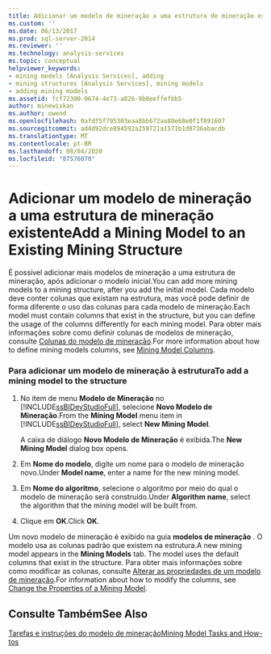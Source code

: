```yaml
---
title: Adicionar um modelo de mineração a uma estrutura de mineração existente | Microsoft Docs
ms.custom: ''
ms.date: 06/13/2017
ms.prod: sql-server-2014
ms.reviewer: ''
ms.technology: analysis-services
ms.topic: conceptual
helpviewer_keywords:
- mining models [Analysis Services], adding
- mining structures [Analysis Services], mining models
- adding mining models
ms.assetid: fcf72300-0674-4e73-a826-9b8eeffefbb5
author: minewiskan
ms.author: owend
ms.openlocfilehash: 0afdf5f795303eaa8bb672aa80e68e0f1f891607
ms.sourcegitcommit: ad4d92dce894592a259721a1571b1d8736abacdb
ms.translationtype: MT
ms.contentlocale: pt-BR
ms.lasthandoff: 08/04/2020
ms.locfileid: "87576070"
---
```

# <a name="add-a-mining-model-to-an-existing-mining-structure"></a><span data-ttu-id="5007c-102">Adicionar um modelo de mineração a uma estrutura de mineração existente</span><span class="sxs-lookup"><span data-stu-id="5007c-102">Add a Mining Model to an Existing Mining Structure</span></span>
  <span data-ttu-id="5007c-103">É possível adicionar mais modelos de mineração a uma estrutura de mineração, após adicionar o modelo inicial.</span><span class="sxs-lookup"><span data-stu-id="5007c-103">You can add more mining models to a mining structure, after you add the initial model.</span></span> <span data-ttu-id="5007c-104">Cada modelo deve conter colunas que existam na estrutura, mas você pode definir de forma diferente o uso das colunas para cada modelo de mineração.</span><span class="sxs-lookup"><span data-stu-id="5007c-104">Each model must contain columns that exist in the structure, but you can define the usage of the columns differently for each mining model.</span></span> <span data-ttu-id="5007c-105">Para obter mais informações sobre como definir colunas de modelos de mineração, consulte [Colunas do modelo de mineração](mining-model-columns.md).</span><span class="sxs-lookup"><span data-stu-id="5007c-105">For more information about how to define mining models columns, see [Mining Model Columns](mining-model-columns.md).</span></span>  
  
### <a name="to-add-a-mining-model-to-the-structure"></a><span data-ttu-id="5007c-106">Para adicionar um modelo de mineração à estrutura</span><span class="sxs-lookup"><span data-stu-id="5007c-106">To add a mining model to the structure</span></span>  
  
1.  <span data-ttu-id="5007c-107">No item de menu **Modelo de Mineração** no [!INCLUDE[ssBIDevStudioFull](../../includes/ssbidevstudiofull-md.md)], selecione **Novo Modelo de Mineração**.</span><span class="sxs-lookup"><span data-stu-id="5007c-107">From the **Mining Model** menu item in [!INCLUDE[ssBIDevStudioFull](../../includes/ssbidevstudiofull-md.md)], select **New Mining Model**.</span></span>  
  
     <span data-ttu-id="5007c-108">A caixa de diálogo **Novo Modelo de Mineração** é exibida.</span><span class="sxs-lookup"><span data-stu-id="5007c-108">The **New Mining Model** dialog box opens.</span></span>  
  
2.  <span data-ttu-id="5007c-109">Em **Nome do modelo**, digite um nome para o modelo de mineração novo.</span><span class="sxs-lookup"><span data-stu-id="5007c-109">Under **Model name**, enter a name for the new mining model.</span></span>  
  
3.  <span data-ttu-id="5007c-110">Em **Nome do algoritmo**, selecione o algoritmo por meio do qual o modelo de mineração será construído.</span><span class="sxs-lookup"><span data-stu-id="5007c-110">Under **Algorithm name**, select the algorithm that the mining model will be built from.</span></span>  
  
4.  <span data-ttu-id="5007c-111">Clique em **OK**.</span><span class="sxs-lookup"><span data-stu-id="5007c-111">Click **OK**.</span></span>  
  
 <span data-ttu-id="5007c-112">Um novo modelo de mineração é exibido na guia **modelos de mineração** . O modelo usa as colunas padrão que existem na estrutura.</span><span class="sxs-lookup"><span data-stu-id="5007c-112">A new mining model appears in the **Mining Models** tab. The model uses the default columns that exist in the structure.</span></span> <span data-ttu-id="5007c-113">Para obter mais informações sobre como modificar as colunas, consulte [Alterar as propriedades de um modelo de mineração](change-the-properties-of-a-mining-model.md).</span><span class="sxs-lookup"><span data-stu-id="5007c-113">For information about how to modify the columns, see [Change the Properties of a Mining Model](change-the-properties-of-a-mining-model.md).</span></span>  
  
## <a name="see-also"></a><span data-ttu-id="5007c-114">Consulte Também</span><span class="sxs-lookup"><span data-stu-id="5007c-114">See Also</span></span>  
 [<span data-ttu-id="5007c-115">Tarefas e instruções do modelo de mineração</span><span class="sxs-lookup"><span data-stu-id="5007c-115">Mining Model Tasks and How-tos</span></span>](mining-model-tasks-and-how-tos.md)  
  
  
